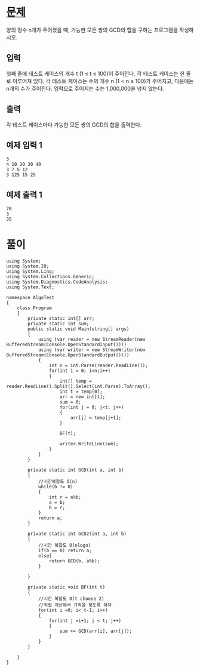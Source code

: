 # [문제](https://www.acmicpc.net/problem/9613)

양의 정수 n개가 주어졌을 때, 가능한 모든 쌍의 GCD의 합을 구하는 프로그램을 작성하시오.

## 입력

첫째 줄에 테스트 케이스의 개수 t (1 ≤ t ≤ 100)이 주어진다. 각 테스트 케이스는 한 줄로 이루어져 있다. 각 테스트 케이스는 수의 개수 n (1 < n ≤ 100)가 주어지고, 다음에는 n개의 수가 주어진다. 입력으로 주어지는 수는 1,000,000을 넘지 않는다.

## 출력

각 테스트 케이스마다 가능한 모든 쌍의 GCD의 합을 출력한다.

## 예제 입력 1

```
3
4 10 20 30 40
3 7 5 12
3 125 15 25

```

## 예제 출력 1

```
70
3
35
```

# 풀이
```Csharp
using System;
using System.IO;
using System.Linq;
using System.Collections.Generic;
using System.Diagnostics.CodeAnalysis;
using System.Text;

namespace AlgoTest
{
    class Program
    {
        private static int[] arr;
        private static int sum;
        public static void Main(string[] args)
        {
            using (var reader = new StreamReader(new BufferedStream(Console.OpenStandardInput())))
            using (var writer = new StreamWriter(new BufferedStream(Console.OpenStandardOutput())))
            {
                int n = int.Parse(reader.ReadLine());
                for(int i = 0; i<n;i++)
                {
                    int[] temp = reader.ReadLine().Split().Select(int.Parse).ToArray();
                    int t = temp[0];
                    arr = new int[t];
                    sum = 0;
                    for(int j = 0; j<t; j++)
                    {
                        arr[j] = temp[j+1];
                    }

                    BF(t);

                    writer.WriteLine(sum);
                }
            }
        }

        private static int GCD(int a, int b)
        {
            //시간복잡도 O(n)
            while(b != 0)
            {
                int r = a%b;
                a = b;
                b = r;
            }
            return a;
        }

        private static int GCD2(int a, int b)
        {
            //시간 복잡도 O(nlogn)
            if(b == 0) return a;
            else{
                return GCD(b, a%b);
            }

        }

        private static void BF(int t)
        {
            //시간 복잡도 O(t choose 2)
            //직접 계산해서 규칙을 찾도록 하자
            for(int i =0; i< t-1; i++)
            {
                for(int j =i+1; j < t; j++)
                {
                    sum += GCD(arr[i], arr[j]);
                }
            }
        }

    }
}
```